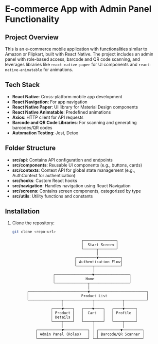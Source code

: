 # E-commerce App with Admin Panel Functionality

## Project Overview

This is an e-commerce mobile application with functionalities similar to Amazon or Flipkart, built with React Native. The project includes an admin panel with role-based access, barcode and QR code scanning, and leverages libraries like `react-native-paper` for UI components and `react-native-animatable` for animations.

## Tech Stack

- **React Native**: Cross-platform mobile app development
- **React Navigation**: For app navigation
- **React Native Paper**: UI library for Material Design components
- **React Native Animatable**: Predefined animations
- **Axios**: HTTP client for API requests
- **Barcode and QR Code Libraries**: For scanning and generating barcodes/QR codes
- **Automation Testing**: Jest, Detox

## Folder Structure

- **src/api**: Contains API configuration and endpoints
- **src/components**: Reusable UI components (e.g., buttons, cards)
- **src/contexts**: Context API for global state management (e.g., AuthContext for authentication)
- **src/hooks**: Custom React hooks
- **src/navigation**: Handles navigation using React Navigation
- **src/screens**: Contains screen components, categorized by type
- **src/utils**: Utility functions and constants

## Installation

1. Clone the repository:
   ```bash
   git clone <repo-url>
   ```

```base
                                   ┌───────────────┐
                                   │  Start Screen │
                                   └──────┬────────┘
                                          │
                                ┌─────────▼──────────┐
                                │ Authentication Flow│
                                └───────┬────────────┘
                                        │
                      ┌─────────────────▼────────────────┐
                      │              Home                │
                      └───────────────┬──────────────────┘
                                      │
          ┌───────────────────────────▼──────────────────────────┐
          │                        Product List                  │
          └───────────────┬─────────────┬─────────────┬──────────┘
                          │             │             │
                     ┌────▼────┐   ┌────▼────┐   ┌────▼─────┐
                     │ Product │   │  Cart   │   │ Profile  │
                     │ Details │   │         │   │          │
                     └────┬────┘   └────┬────┘   └────┬─────┘
                          │             │             │
              ┌───────────▼───────────┐ │ ┌──────────▼─────────┐
              │ Admin Panel (Roles)   │ │ │ Barcode/QR Scanner │
              └───────────────────────┘ └─┴────────────────────┘
```
